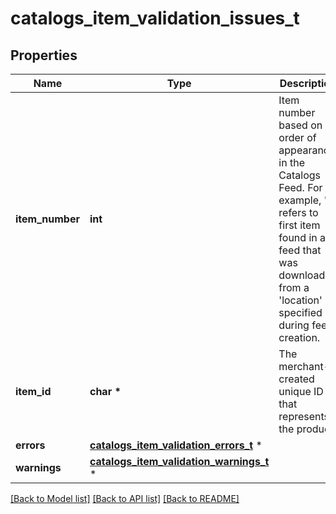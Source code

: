 # catalogs_item_validation_issues_t

## Properties
Name | Type | Description | Notes
------------ | ------------- | ------------- | -------------
**item_number** | **int** | Item number based on order of appearance in the Catalogs Feed. For example, &#39;0&#39; refers to first item found in a feed that was downloaded from a &#39;location&#39; specified during feed creation. | 
**item_id** | **char \*** | The merchant-created unique ID that represents the product. | 
**errors** | [**catalogs_item_validation_errors_t**](catalogs_item_validation_errors.md) \* |  | 
**warnings** | [**catalogs_item_validation_warnings_t**](catalogs_item_validation_warnings.md) \* |  | 

[[Back to Model list]](../README.md#documentation-for-models) [[Back to API list]](../README.md#documentation-for-api-endpoints) [[Back to README]](../README.md)


